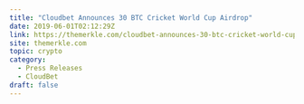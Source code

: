 ```yaml
---
title: "Cloudbet Announces 30 BTC Cricket World Cup Airdrop"
date: 2019-06-01T02:12:29Z
link: https://themerkle.com/cloudbet-announces-30-btc-cricket-world-cup-airdrop/?utm_medium=RSS&utm_source=hune
site: themerkle.com
topic: crypto
category:
  - Press Releases
  - CloudBet
draft: false
---
```


